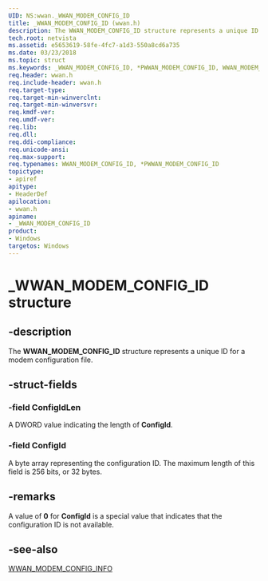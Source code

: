 ```yaml
---
UID: NS:wwan._WWAN_MODEM_CONFIG_ID
title: _WWAN_MODEM_CONFIG_ID (wwan.h)
description: The WWAN_MODEM_CONFIG_ID structure represents a unique ID for a modem configuration file.
tech.root: netvista
ms.assetid: e5653619-58fe-4fc7-a1d3-550a8cd6a735
ms.date: 03/23/2018
ms.topic: struct
ms.keywords: _WWAN_MODEM_CONFIG_ID, *PWWAN_MODEM_CONFIG_ID, WWAN_MODEM_CONFIG_ID, 
req.header: wwan.h
req.include-header: wwan.h
req.target-type:
req.target-min-winverclnt:
req.target-min-winversvr:
req.kmdf-ver:
req.umdf-ver:
req.lib:
req.dll:
req.ddi-compliance:
req.unicode-ansi:
req.max-support:
req.typenames: WWAN_MODEM_CONFIG_ID, *PWWAN_MODEM_CONFIG_ID
topictype: 
- apiref
apitype: 
- HeaderDef
apilocation: 
- wwan.h
apiname: 
- _WWAN_MODEM_CONFIG_ID
product:
- Windows
targetos: Windows
---
```


# _WWAN_MODEM_CONFIG_ID structure

## -description

The **WWAN_MODEM_CONFIG_ID** structure represents a unique ID for a modem configuration file.

## -struct-fields

### -field ConfigIdLen
A DWORD value indicating the length of **ConfigId**.
 
### -field ConfigId
A byte array representing the configuration ID. The maximum length of this field is 256 bits, or 32 bytes.

## -remarks
A value of **0** for **ConfigId** is a special value that indicates that the configuration ID is not available.

## -see-also

[WWAN_MODEM_CONFIG_INFO](ns-wwan-_wwan_modem_config_info.md)
